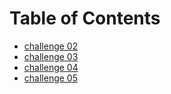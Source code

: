 # Table of Contents
- [challenge 02](helloworld.sh)
- [challenge 03](login.sh)
- [challenge 04](array.sh)
- [challenge 05](loops.sh)
